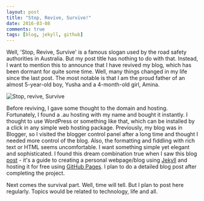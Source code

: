 ```yaml
---
layout: post
title: "Stop, Revive, Survive!"
date: 2016-03-08
comments: true
tags: [blog, jekyll, github]
---
```


Well, \'Stop, Revive, Survive\' is a famous slogan used by the road safety authorities in Australia. But my post title has nothing to do with that. Instead, I want to mention this to announce that I have revived my blog, which has been dormant for quite some time. Well, many things changed in my life since the last post. The most notable is that I am the proud father of an almost 5-year-old boy, Yusha and a 4-month-old girl, Amina.

<!--break-->

![Stop, revive, Survive]({{site.url}}/assets/stop-revive-survive.jpg)

Before reviving, I gave some thought to the domain and hosting. Fortunately, I found a .au hosting with my name and bought it instantly. I thought to use WordPress or something like that, which can be installed by a click in any simple web hosting package. Previously, my blog was in Blogger, so I visited the blogger control panel after a long time and thought I needed more control of the blog. Also, the formatting and fiddling with rich text or HTML seems uncomfortable. I want something simple yet elegant and sophisticated. I found this dream combination true when I saw this blog [post](http://jmcglone.com/guides/github-pages/) - it\'s a guide to creating a personal webpage/blog using [Jekyll](http://jekyllrb.com) and hosting it for free using [GitHub Pages](https://pages.github.com). I plan to do a detailed blog post after completing the project.

Next comes the survival part. Well, time will tell. But I plan to post here regularly. Topics would be related to technology, life and all.